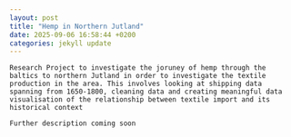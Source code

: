 ```yaml
---
layout: post
title: "Hemp in Northern Jutland"
date: 2025-09-06 16:58:44 +0200
categories: jekyll update
---
```


`Research Project to investigate the joruney of hemp through the baltics to northern Jutland in order to investigate the textile production in the area. This involves looking at shipping data spanning from 1650-1800, cleaning data and creating meaningful data visualisation of the relationship between textile import and its historical context`

`Further description coming soon`
